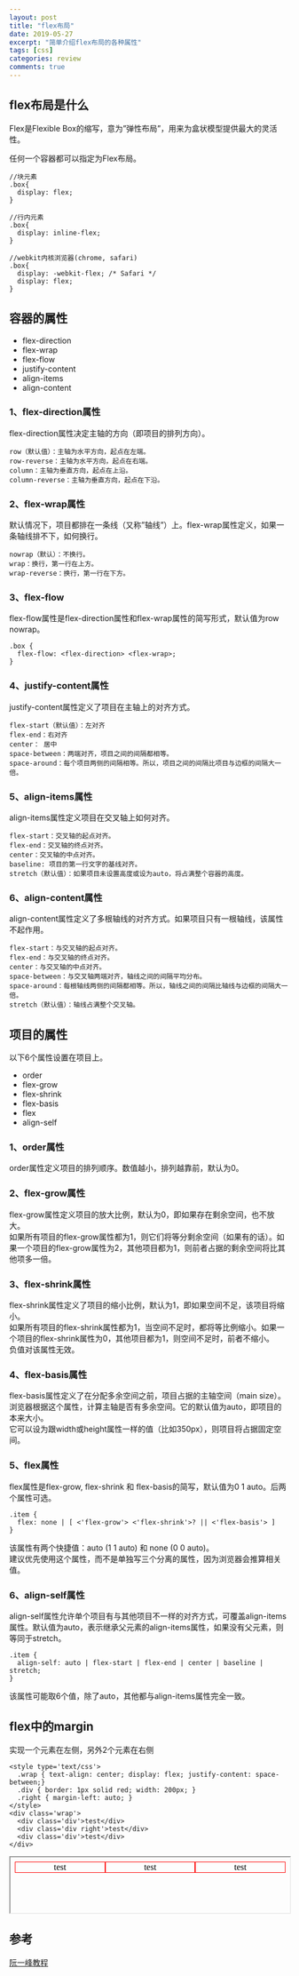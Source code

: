 ```yaml
---
layout: post
title: "flex布局"
date: 2019-05-27
excerpt: "简单介绍flex布局的各种属性"
tags: [css]
categories: review
comments: true
---
```


## flex布局是什么
Flex是Flexible Box的缩写，意为”弹性布局”，用来为盒状模型提供最大的灵活性。

任何一个容器都可以指定为Flex布局。

```
//块元素
.box{
  display: flex;
}

//行内元素
.box{
  display: inline-flex;
}

//webkit内核浏览器(chrome, safari)
.box{
  display: -webkit-flex; /* Safari */
  display: flex;
}
```

## 容器的属性
* flex-direction
* flex-wrap
* flex-flow
* justify-content
* align-items
* align-content

### 1、flex-direction属性
flex-direction属性决定主轴的方向（即项目的排列方向）。
```
row（默认值）：主轴为水平方向，起点在左端。
row-reverse：主轴为水平方向，起点在右端。
column：主轴为垂直方向，起点在上沿。
column-reverse：主轴为垂直方向，起点在下沿。
```
### 2、flex-wrap属性
默认情况下，项目都排在一条线（又称”轴线”）上。flex-wrap属性定义，如果一条轴线排不下，如何换行。
```
nowrap（默认）：不换行。
wrap：换行，第一行在上方。
wrap-reverse：换行，第一行在下方。
```
### 3、flex-flow
flex-flow属性是flex-direction属性和flex-wrap属性的简写形式，默认值为row nowrap。
```
.box {
  flex-flow: <flex-direction> <flex-wrap>;
}
```
### 4、justify-content属性
justify-content属性定义了项目在主轴上的对齐方式。
```
flex-start（默认值）：左对齐
flex-end：右对齐
center： 居中
space-between：两端对齐，项目之间的间隔都相等。
space-around：每个项目两侧的间隔相等。所以，项目之间的间隔比项目与边框的间隔大一倍。
```
### 5、align-items属性
align-items属性定义项目在交叉轴上如何对齐。
```
flex-start：交叉轴的起点对齐。
flex-end：交叉轴的终点对齐。
center：交叉轴的中点对齐。
baseline: 项目的第一行文字的基线对齐。
stretch（默认值）：如果项目未设置高度或设为auto，将占满整个容器的高度。
```
### 6、align-content属性
align-content属性定义了多根轴线的对齐方式。如果项目只有一根轴线，该属性不起作用。
```
flex-start：与交叉轴的起点对齐。
flex-end：与交叉轴的终点对齐。
center：与交叉轴的中点对齐。
space-between：与交叉轴两端对齐，轴线之间的间隔平均分布。
space-around：每根轴线两侧的间隔都相等。所以，轴线之间的间隔比轴线与边框的间隔大一倍。
stretch（默认值）：轴线占满整个交叉轴。
```
## 项目的属性
以下6个属性设置在项目上。
* order
* flex-grow
* flex-shrink
* flex-basis
* flex
* align-self
### 1、order属性
order属性定义项目的排列顺序。数值越小，排列越靠前，默认为0。
### 2、flex-grow属性
flex-grow属性定义项目的放大比例，默认为0，即如果存在剩余空间，也不放大。  
如果所有项目的flex-grow属性都为1，则它们将等分剩余空间（如果有的话）。如果一个项目的flex-grow属性为2，其他项目都为1，则前者占据的剩余空间将比其他项多一倍。
### 3、flex-shrink属性
flex-shrink属性定义了项目的缩小比例，默认为1，即如果空间不足，该项目将缩小。  
如果所有项目的flex-shrink属性都为1，当空间不足时，都将等比例缩小。如果一个项目的flex-shrink属性为0，其他项目都为1，则空间不足时，前者不缩小。  
负值对该属性无效。
### 4、flex-basis属性
flex-basis属性定义了在分配多余空间之前，项目占据的主轴空间（main size）。浏览器根据这个属性，计算主轴是否有多余空间。它的默认值为auto，即项目的本来大小。  
它可以设为跟width或height属性一样的值（比如350px），则项目将占据固定空间。
### 5、flex属性
flex属性是flex-grow, flex-shrink 和 flex-basis的简写，默认值为0 1 auto。后两个属性可选。
```
.item {
  flex: none | [ <'flex-grow'> <'flex-shrink'>? || <'flex-basis'> ]
}
```
该属性有两个快捷值：auto (1 1 auto) 和 none (0 0 auto)。  
建议优先使用这个属性，而不是单独写三个分离的属性，因为浏览器会推算相关值。
### 6、align-self属性
align-self属性允许单个项目有与其他项目不一样的对齐方式，可覆盖align-items属性。默认值为auto，表示继承父元素的align-items属性，如果没有父元素，则等同于stretch。
```
.item {
  align-self: auto | flex-start | flex-end | center | baseline | stretch;
}
```
该属性可能取6个值，除了auto，其他都与align-items属性完全一致。

## flex中的margin
实现一个元素在左侧，另外2个元素在右侧
```
<style type='text/css'>
  .wrap { text-align: center; display: flex; justify-content: space-between;}
  .div { border: 1px solid red; width: 200px; }
  .right { margin-left: auto; }
</style>
<div class='wrap'>
  <div class='div'>test</div>
  <div class='div right'>test</div>
  <div class='div'>test</div>
</div>
```
<iframe width="100%" height="100px" srcdoc="
<style type='text/css'>
  .wrap { text-align: center; display: flex; justify-content: space-between;}
  .div { border: 1px solid red; width: 200px; }
  .right { margin-left: auto; }
</style>
<div class='wrap'>
  <div class='div'>test</div>
  <div class='div right'>test</div>
  <div class='div'>test</div>
</div>
">
</iframe>


## 参考
[阮一峰教程](http://www.ruanyifeng.com/blog/2015/07/flex-grammar.html)